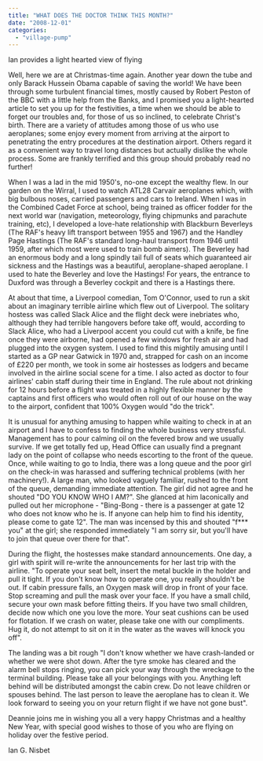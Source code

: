 ```yaml
---
title: "WHAT DOES THE DOCTOR THINK THIS MONTH?"
date: "2008-12-01"
categories: 
  - "village-pump"
---
```


Ian provides a light hearted view of flying

Well, here we are at Christmas-time again. Another year down the tube and only Barack Hussein Obama capable of saving the world! We have been through some turbulent financial times, mostly caused by Robert Peston of the BBC with a little help from the Banks, and I promised you a light-hearted article to set you up for the festivities, a time when we should be able to forget our troubles and, for those of us so inclined, to celebrate Christ's birth. There are a variety of attitudes among those of us who use aeroplanes; some enjoy every moment from arriving at the airport to penetrating the entry procedures at the destination airport. Others regard it as a convenient way to travel long distances but actually dislike the whole process. Some are frankly terrified and this group should probably read no further!

When I was a lad in the mid 1950's, no-one except the wealthy flew. In our garden on the Wirral, I used to watch ATL28 Carvair aeroplanes which, with big bulbous noses, carried passengers and cars to Ireland. When I was in the Combined Cadet Force at school, being trained as officer fodder for the next world war (navigation, meteorology, flying chipmunks and parachute training, etc), I developed a love-hate relationship with Blackburn Beverleys (The RAF's heavy lift transport between 1955 and 1967) and the Handley Page Hastings (The RAF's standard long-haul transport from 1946 until 1959, after which most were used to train bomb aimers). The Beverley had an enormous body and a long spindly tail full of seats which guaranteed air sickness and the Hastings was a beautiful, aeroplane-shaped aeroplane. I used to hate the Beverley and love the Hastings! For years, the entrance to Duxford was through a Beverley cockpit and there is a Hastings there.

At about that time, a Liverpool comedian, Tom O'Connor, used to run a skit about an imaginary terrible airline which flew out of Liverpool. The solitary hostess was called Slack Alice and the flight deck were inebriates who, although they had terrible hangovers before take off, would, according to Slack Alice, who had a Liverpool accent you could cut with a knife, be fine once they were airborne, had opened a few windows for fresh air and had plugged into the oxygen system. I used to find this mightily amusing until I started as a GP near Gatwick in 1970 and, strapped for cash on an income of £220 per month, we took in some air hostesses as lodgers and became involved in the airline social scene for a time. I also acted as doctor to four airlines' cabin staff during their time in England. The rule about not drinking for 12 hours before a flight was treated in a highly flexible manner by the captains and first officers who would often roll out of our house on the way to the airport, confident that 100% Oxygen would "do the trick".

It is unusual for anything amusing to happen while waiting to check in at an airport and I have to confess to finding the whole business very stressful. Management has to pour calming oil on the fevered brow and we usually survive. If we get totally fed up, Head Office can usually find a pregnant lady on the point of collapse who needs escorting to the front of the queue. Once, while waiting to go to India, there was a long queue and the poor girl on the check-in was harassed and suffering technical problems (with her machinery!). A large man, who looked vaguely familiar, rushed to the front of the queue, demanding immediate attention. The girl did not agree and he shouted "DO YOU KNOW WHO I AM?". She glanced at him laconically and pulled out her microphone - "Bing-Bong - there is a passenger at gate 12 who does not know who he is. If anyone can help him to find his identity, please come to gate 12". The man was incensed by this and shouted "f\*\*\* you" at the girl; she responded immediately "I am sorry sir, but you'll have to join that queue over there for that".

During the flight, the hostesses make standard announcements. One day, a girl with spirit will re-write the announcements for her last trip with the airline. "To operate your seat belt, insert the metal buckle in the holder and pull it tight. If you don't know how to operate one, you really shouldn't be out. If cabin pressure falls, an Oxygen mask will drop in front of your face. Stop screaming and pull the mask over your face. If you have a small child, secure your own mask before fitting theirs. If you have two small children, decide now which one you love the more. Your seat cushions can be used for flotation. If we crash on water, please take one with our compliments. Hug it, do not attempt to sit on it in the water as the waves will knock you off".

The landing was a bit rough "I don't know whether we have crash-landed or whether we were shot down. After the tyre smoke has cleared and the alarm bell stops ringing, you can pick your way through the wreckage to the terminal building. Please take all your belongings with you. Anything left behind will be distributed amongst the cabin crew. Do not leave children or spouses behind. The last person to leave the aeroplane has to clean it. We look forward to seeing you on your return flight if we have not gone bust".

Deannie joins me in wishing you all a very happy Christmas and a healthy New Year, with special good wishes to those of you who are flying on holiday over the festive period.

Ian G. Nisbet

